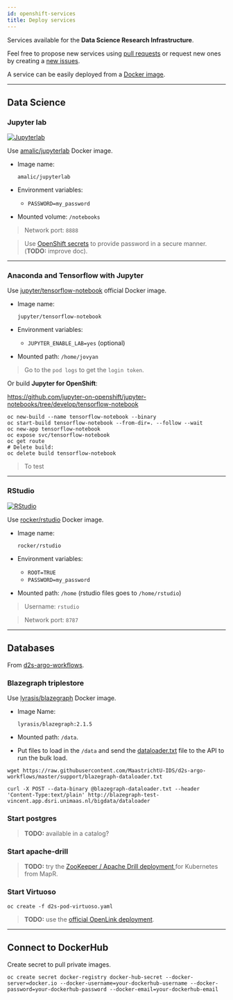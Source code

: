 ```yaml
---
id: openshift-services
title: Deploy services
---
```


Services available for the **Data Science Research Infrastructure**.

Feel free to propose new services using [pull requests](https://github.com/MaastrichtU-IDS/dsri-documentation/pulls) or request new ones by creating a [new issues](https://github.com/MaastrichtU-IDS/dsri-documentation/issues).

A service can be easily deployed from a [Docker image](https://hub.docker.com/).

---

## Data Science

### Jupyter lab

[![Jupyterlab](/dsri-documentation/img/jupyter_logo.png)](https://jupyter.org/)

Use [amalic/jupyterlab](https://hub.docker.com/r/amalic/jupyterlab/) Docker image.

* Image name:
  
  ```
  amalic/jupyterlab
  ```
  
* Environment variables:
  
  * `PASSWORD=my_password`
  
* Mounted volume: `/notebooks`

> Network port: `8888`

> Use [OpenShift secrets](/dsri-documentation/docs/openshift-secret) to provide password in a secure manner. (**TODO:** improve doc).

---

### Anaconda and Tensorflow with Jupyter

Use [jupyter/tensorflow-notebook](https://hub.docker.com/r/jupyter/tensorflow-notebook) official Docker image.

* Image name:

  ```shell
  jupyter/tensorflow-notebook
  ```
  
* Environment variables:

  * `JUPYTER_ENABLE_LAB=yes` (optional)

* Mounted path: `/home/jovyan`

> Go to the `pod logs` to get the `login token`.

Or build **Jupyter for OpenShift**:

https://github.com/jupyter-on-openshift/jupyter-notebooks/tree/develop/tensorflow-notebook

```shell
oc new-build --name tensorflow-notebook --binary
oc start-build tensorflow-notebook --from-dir=. --follow --wait
oc new-app tensorflow-notebook
oc expose svc/tensorflow-notebook
oc get route
# Delete build:
oc delete build tensorflow-notebook
```

> To test

---

### RStudio

[![RStudio](/dsri-documentation/img/rstudio_logo.png)](https://rstudio.com/)

Use [rocker/rstudio](https://hub.docker.com/r/rocker/rstudio/) Docker image.

* Image name:
  
  ```
  rocker/rstudio
  ```

* Environment variables:
  * `ROOT=TRUE`
  * `PASSWORD=my_password`
* Mounted path: `/home` (rstudio files goes to `/home/rstudio`)

> Username: `rstudio`

> Network port: `8787`

---

## Databases

From [d2s-argo-workflows](https://github.com/MaastrichtU-IDS/data2services-argo-workflows).

### Blazegraph triplestore

Use [lyrasis/blazegraph](lyrasis/blazegraph) Docker image.

* Image Name:

  ```
  lyrasis/blazegraph:2.1.5
  ```

* Mounted path: `/data`.
* Put files to load in the `/data` and send the [dataloader.txt](https://github.com/MaastrichtU-IDS/d2s-argo-workflows/blob/master/support/blazegraph-dataloader.txt) file to the API to run the bulk load.

```shell
wget https://raw.githubusercontent.com/MaastrichtU-IDS/d2s-argo-workflows/master/support/blazegraph-dataloader.txt

curl -X POST --data-binary @blazegraph-dataloader.txt --header 'Content-Type:text/plain' http://blazegraph-test-vincent.app.dsri.unimaas.nl/bigdata/dataloader
```

### Start postgres

> **TODO:** available in a catalog?

### Start apache-drill

> **TODO:** try the [ZooKeeper / Apache Drill deployment ](https://github.com/Agirish/drill-containers/tree/master/kubernetes) for Kubernetes from MapR.

### Start Virtuoso

```shell
oc create -f d2s-pod-virtuoso.yaml
```

> **TODO:** use the [official OpenLink deployment](https://github.com/MaastrichtU-IDS/d2s-argo-workflows/blob/master/pods/d2s-pod-virtuoso7.yaml).

---

## Connect to DockerHub

Create secret to pull private images.

```shell
oc create secret docker-registry docker-hub-secret --docker-server=docker.io --docker-username=your-dockerhub-username --docker-password=your-dockerhub-password --docker-email=your-dockerhub-email
```

